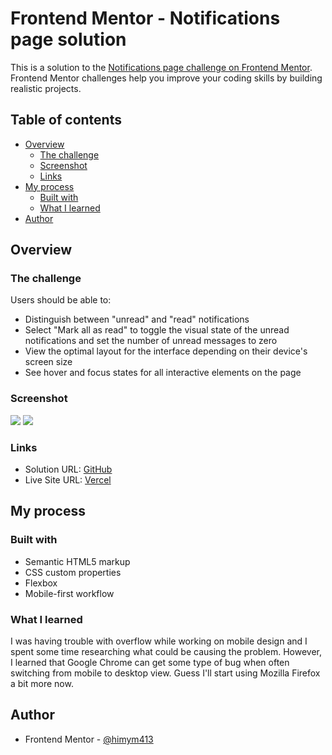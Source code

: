 # Frontend Mentor - Notifications page solution

This is a solution to the [Notifications page challenge on Frontend Mentor](https://www.frontendmentor.io/challenges/notifications-page-DqK5QAmKbC). Frontend Mentor challenges help you improve your coding skills by building realistic projects.

## Table of contents

- [Overview](#overview)
  - [The challenge](#the-challenge)
  - [Screenshot](#screenshot)
  - [Links](#links)
- [My process](#my-process)
  - [Built with](#built-with)
  - [What I learned](#what-i-learned)
- [Author](#author)

## Overview

### The challenge

Users should be able to:

- Distinguish between "unread" and "read" notifications
- Select "Mark all as read" to toggle the visual state of the unread notifications and set the number of unread messages to zero
- View the optimal layout for the interface depending on their device's screen size
- See hover and focus states for all interactive elements on the page

### Screenshot

![](./mobile-design.jpg)
![](./desktop-design.jpg)

### Links

- Solution URL: [GitHub](https://github.com/himym413/notifications-page)
- Live Site URL: [Vercel](https://notifications-page-five.vercel.app/)

## My process

### Built with

- Semantic HTML5 markup
- CSS custom properties
- Flexbox
- Mobile-first workflow

### What I learned

I was having trouble with overflow while working on mobile design and I spent some time researching what could be causing the problem. However, I learned that Google Chrome can get some type of bug when often switching from mobile to desktop view.
Guess I'll start using Mozilla Firefox a bit more now.

## Author

- Frontend Mentor - [@himym413](https://www.frontendmentor.io/profile/himym413)
